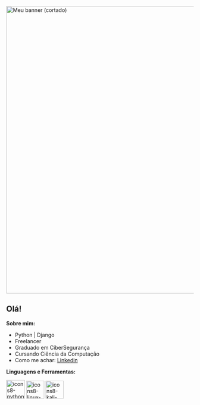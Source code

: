 <img width="1920" height="773" alt="Meu banner (cortado)" src="https://github.com/user-attachments/assets/74a026a4-4ec5-4846-963d-8962cd527176" />


## Olá!


**Sobre mim:** 

- Python | Django
- Freelancer
- Graduado em CiberSegurança
- Cursando Ciência da Computação
- Como me achar: [Linkedin](https://www.linkedin.com/in/patriciosn)

**Linguagens e Ferramentas:**

<img width="50" height="50" alt="icons8-python-96" src="https://github.com/user-attachments/assets/b79f02cc-1736-4701-a830-e76672ac7990" />
<img width="48" height="48" alt="icons8-linux-48" src="https://github.com/user-attachments/assets/2cf6a120-d823-42f7-a700-a5a4ace9febe" />
<img width="48" height="48" alt="icons8-kali-linux-48" src="https://github.com/user-attachments/assets/32d6709e-6656-4bda-b4b4-5924e938f2ad" />


<!--
**PatricioSN/PatricioSN** is a ✨ _special_ ✨ repository because its `README.md` (this file) appears on your GitHub profile.

Here are some ideas to get you started:

- 🔭 I’m currently working on ...
- 🌱 I’m currently learning ...
- 👯 I’m looking to collaborate on ...
- 🤔 I’m looking for help with ...
- 💬 Ask me about ...
- 📫 How to reach me: ...
- 😄 Pronouns: ...
- ⚡ Fun fact: ...
-->
